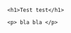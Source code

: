<!DOCTYPE html>
<html>
  <head>
    <meta charset="utf-8">
    <title>Project: Webpage</title>
  </head>    
  <body>
  
      <h1>Test test</h1>
      
      <p> bla bla </p> 
  <body/>
<html/>
